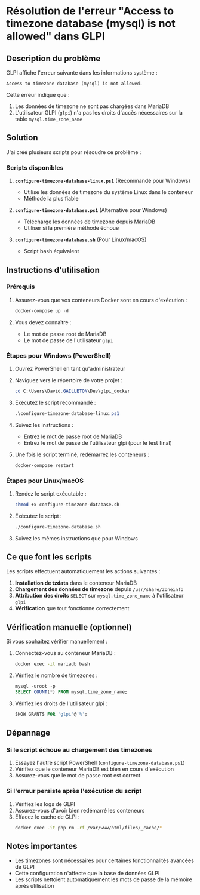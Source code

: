 # Résolution de l'erreur "Access to timezone database (mysql) is not allowed" dans GLPI

## Description du problème

GLPI affiche l'erreur suivante dans les informations système :
```
Access to timezone database (mysql) is not allowed.
```

Cette erreur indique que :
1. Les données de timezone ne sont pas chargées dans MariaDB
2. L'utilisateur GLPI (`glpi`) n'a pas les droits d'accès nécessaires sur la table `mysql.time_zone_name`

## Solution

J'ai créé plusieurs scripts pour résoudre ce problème :

### Scripts disponibles

1. **`configure-timezone-database-linux.ps1`** (Recommandé pour Windows)
   - Utilise les données de timezone du système Linux dans le conteneur
   - Méthode la plus fiable

2. **`configure-timezone-database.ps1`** (Alternative pour Windows)
   - Télécharge les données de timezone depuis MariaDB
   - Utiliser si la première méthode échoue

3. **`configure-timezone-database.sh`** (Pour Linux/macOS)
   - Script bash équivalent

## Instructions d'utilisation

### Prérequis

1. Assurez-vous que vos conteneurs Docker sont en cours d'exécution :
   ```powershell
   docker-compose up -d
   ```

2. Vous devez connaître :
   - Le mot de passe root de MariaDB
   - Le mot de passe de l'utilisateur `glpi`

### Étapes pour Windows (PowerShell)

1. Ouvrez PowerShell en tant qu'administrateur

2. Naviguez vers le répertoire de votre projet :
   ```powershell
   cd C:\Users\David.GAILLETON\Dev\glpi_docker
   ```

3. Exécutez le script recommandé :
   ```powershell
   .\configure-timezone-database-linux.ps1
   ```

4. Suivez les instructions :
   - Entrez le mot de passe root de MariaDB
   - Entrez le mot de passe de l'utilisateur glpi (pour le test final)

5. Une fois le script terminé, redémarrez les conteneurs :
   ```powershell
   docker-compose restart
   ```

### Étapes pour Linux/macOS

1. Rendez le script exécutable :
   ```bash
   chmod +x configure-timezone-database.sh
   ```

2. Exécutez le script :
   ```bash
   ./configure-timezone-database.sh
   ```

3. Suivez les mêmes instructions que pour Windows

## Ce que font les scripts

Les scripts effectuent automatiquement les actions suivantes :

1. **Installation de tzdata** dans le conteneur MariaDB
2. **Chargement des données de timezone** depuis `/usr/share/zoneinfo`
3. **Attribution des droits** `SELECT` sur `mysql.time_zone_name` à l'utilisateur `glpi`
4. **Vérification** que tout fonctionne correctement

## Vérification manuelle (optionnel)

Si vous souhaitez vérifier manuellement :

1. Connectez-vous au conteneur MariaDB :
   ```bash
   docker exec -it mariadb bash
   ```

2. Vérifiez le nombre de timezones :
   ```sql
   mysql -uroot -p
   SELECT COUNT(*) FROM mysql.time_zone_name;
   ```

3. Vérifiez les droits de l'utilisateur glpi :
   ```sql
   SHOW GRANTS FOR 'glpi'@'%';
   ```

## Dépannage

### Si le script échoue au chargement des timezones

1. Essayez l'autre script PowerShell (`configure-timezone-database.ps1`)
2. Vérifiez que le conteneur MariaDB est bien en cours d'exécution
3. Assurez-vous que le mot de passe root est correct

### Si l'erreur persiste après l'exécution du script

1. Vérifiez les logs de GLPI
2. Assurez-vous d'avoir bien redémarré les conteneurs
3. Effacez le cache de GLPI :
   ```bash
   docker exec -it php rm -rf /var/www/html/files/_cache/*
   ```

## Notes importantes

- Les timezones sont nécessaires pour certaines fonctionnalités avancées de GLPI
- Cette configuration n'affecte que la base de données GLPI
- Les scripts nettoient automatiquement les mots de passe de la mémoire après utilisation 